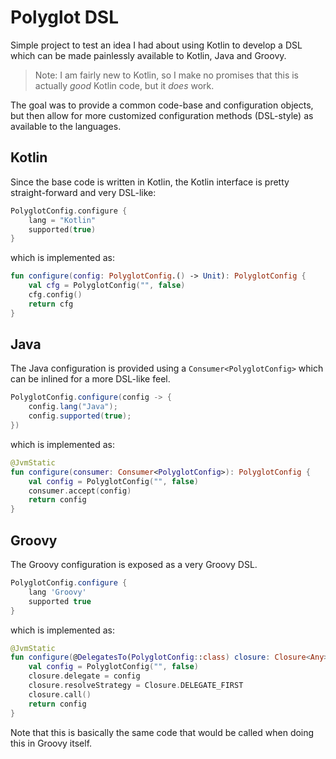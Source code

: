 # Polyglot DSL

Simple project to test an idea I had about using Kotlin to develop a DSL which can be made painlessly available to Kotlin, Java and Groovy.

> Note: I am fairly new to Kotlin, so I make no promises that this is actually _good_ Kotlin code, but it _does_ work.

The goal was to provide a common code-base and configuration objects, but then allow for more customized configuration methods (DSL-style) as available to the languages.

## Kotlin

Since the base code is written in Kotlin, the Kotlin interface is pretty straight-forward and very DSL-like:

```kotlin
PolyglotConfig.configure {
    lang = "Kotlin"
    supported(true)
}
```

which is implemented as: 

```kotlin
fun configure(config: PolyglotConfig.() -> Unit): PolyglotConfig {
    val cfg = PolyglotConfig("", false)
    cfg.config()
    return cfg
}
```

## Java 

The Java configuration is provided using a `Consumer<PolyglotConfig>` which can be inlined for a more DSL-like feel.

```java
PolyglotConfig.configure(config -> {
    config.lang("Java");
    config.supported(true);
})
```

which is implemented as: 

```kotlin
@JvmStatic
fun configure(consumer: Consumer<PolyglotConfig>): PolyglotConfig {
    val config = PolyglotConfig("", false)
    consumer.accept(config)
    return config
}
```

## Groovy

The Groovy configuration is exposed as a very Groovy DSL.

```groovy
PolyglotConfig.configure {
    lang 'Groovy'
    supported true
}
```

which is implemented as: 

```kotlin
@JvmStatic
fun configure(@DelegatesTo(PolyglotConfig::class) closure: Closure<Any>): PolyglotConfig {
    val config = PolyglotConfig("", false)
    closure.delegate = config
    closure.resolveStrategy = Closure.DELEGATE_FIRST
    closure.call()
    return config
}
```

Note that this is basically the same code that would be called when doing this in Groovy itself.

